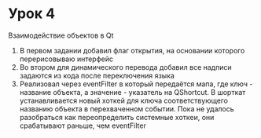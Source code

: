 # Урок 4
Взаимодействие объектов в Qt

1. В первом задании добавил флаг открытия, на основании которого перерисовываю интерфейс  
2. Во втором для динамического перевода добавил все надписи задаются из кода после переключения языка  
3. Реализовал через eventFilter в который передаётся мапа, где ключ - название объекта, а значение - указатель на QShortcut. В шорткат устанавливается новый хоткей для ключа соответствующего названию объекта в перехваченном событии. Пока не удалось разобраться как переопределить системные хоткеи, они срабатывают раньше, чем eventFilter
